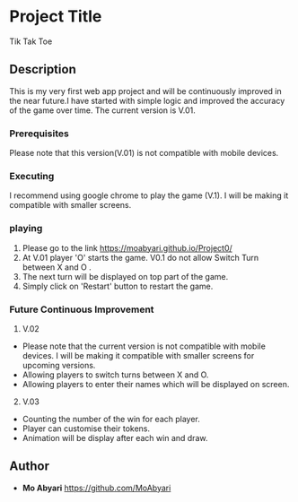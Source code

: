 # Project Title

Tik Tak Toe

## Description

This is my very first web app project and will be continuously improved in the near future.I have started with simple logic and improved the accuracy of the game over time. The current version is V.01.


### Prerequisites

Please note that this version(V.01) is not compatible with mobile devices.

### Executing

I recommend using google chrome to play the game (V.1). I will be making it compatible with smaller screens.


### playing

1. Please go to the link https://moabyari.github.io/Project0/
2. At V.01 player 'O' starts the game. V0.1 do not allow Switch Turn between X and O .
3. The next turn will be displayed on top part of the game.
4. Simply click on 'Restart' button to restart the game. 

### Future Continuous Improvement

1. V.02

* Please note that the current version is not compatible with mobile devices. I will be making it compatible with smaller screens for upcoming versions.
* Allowing players to switch turns between X and O.
* Allowing players to enter their names which will be displayed on screen.

2. V.03

* Counting the number of the win for each player.
* Player can customise their tokens.
* Animation will be display after each win and draw.


## Author

* **Mo Abyari** https://github.com/MoAbyari
